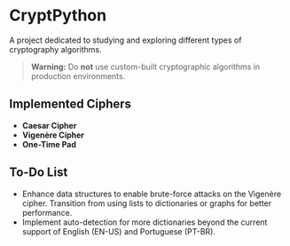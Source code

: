 # CryptPython

A project dedicated to studying and exploring different types of cryptography algorithms.

> **Warning:** Do **not** use custom-built cryptographic algorithms in production environments.

## Implemented Ciphers

- **Caesar Cipher**
- **Vigenère Cipher**
- **One-Time Pad**

## To-Do List

- Enhance data structures to enable brute-force attacks on the Vigenère cipher. Transition from using lists to dictionaries or graphs for better performance.
- Implement auto-detection for more dictionaries beyond the current support of English (EN-US) and Portuguese (PT-BR).
